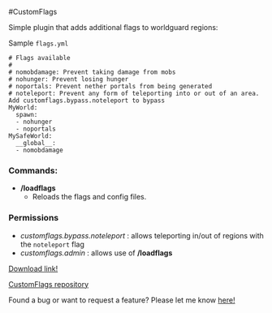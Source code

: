 
#CustomFlags

Simple plugin that adds additional flags to worldguard regions:

Sample `flags.yml`

```
# Flags available
# 
# nomobdamage: Prevent taking damage from mobs
# nohunger: Prevent losing hunger
# noportals: Prevent nether portals from being generated
# noteleport: Prevent any form of teleporting into or out of an area. Add customflags.bypass.noteleport to bypass
MyWorld:
  spawn:
  - nohunger
  - noportals
MySafeWorld:
  __global__:
  - nomobdamage
```


### Commands:
- **/loadflags**
  - Reloads the flags and config files.
   
### Permissions
- *customflags.bypass.noteleport* : allows teleporting in/out of regions with the `noteleport` flag
- *customflags.admin* : allows use of **/loadflags**

[Download link!](https://github.com/10becja/MinecraftPlugins/raw/master/CustomFlags/CustomFlags.jar)  

[CustomFlags repository](https://github.com/10becja/CustomFlags)

Found a bug or want to request a feature? Please let me know [here!](https://github.com/10becja/CustomFlags/issues)
